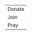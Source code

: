 
<table>
    <tr>
        <td>
            <a class="home_button" id="donate">
                <div class="background_yellow home_button_header center">
                    <div class="home_button_info">Donate</div>
                </div>
                <div class="background_white text_black reset center">
                    <div class="home_button_description"></div>
                </div>
            </a>
        </td>
    </tr>
    <tr>
        <td>
            <a class="home_button" id="join">
                <div class="background_yellow home_button_header center">
                    <div class="home_button_info">Join</div>
                </div>
                <div class="background_white text_black reset center">
                    <div class="home_button_description"></div>
                </div>
            </a>
        </td>
    </tr>
    <tr>
        <td>
            <a class="home_button" id="pray">
                <div class="background_yellow home_button_header center">
                    <div class="home_button_info">Pray</div>
                </div>
                <div class="background_white text_black reset center">
                    <div class="home_button_description"></div>
                </div>
            </a>
        </td>
    </tr>
</table>
